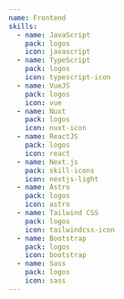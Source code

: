 ```yaml
---
name: Frontend
skills:
  - name: JavaScript
    pack: logos
    icon: javascript
  - name: TypeScript
    pack: logos
    icon: typescript-icon
  - name: VueJS
    pack: logos
    icon: vue
  - name: Nuxt
    pack: logos
    icon: nuxt-icon
  - name: ReactJS
    pack: logos
    icon: react
  - name: Next.js
    pack: skill-icons
    icon: nextjs-light
  - name: Astro
    pack: logos
    icon: astro
  - name: Tailwind CSS
    pack: logos
    icon: tailwindcss-icon
  - name: Bootstrap
    pack: logos
    icon: bootstrap
  - name: Sass
    pack: logos
    icon: sass
---
```

